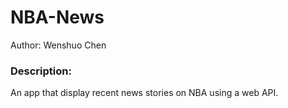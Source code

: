 # NBA-News

Author: Wenshuo Chen

### Description:

An app that display recent news stories on NBA using a web API.
